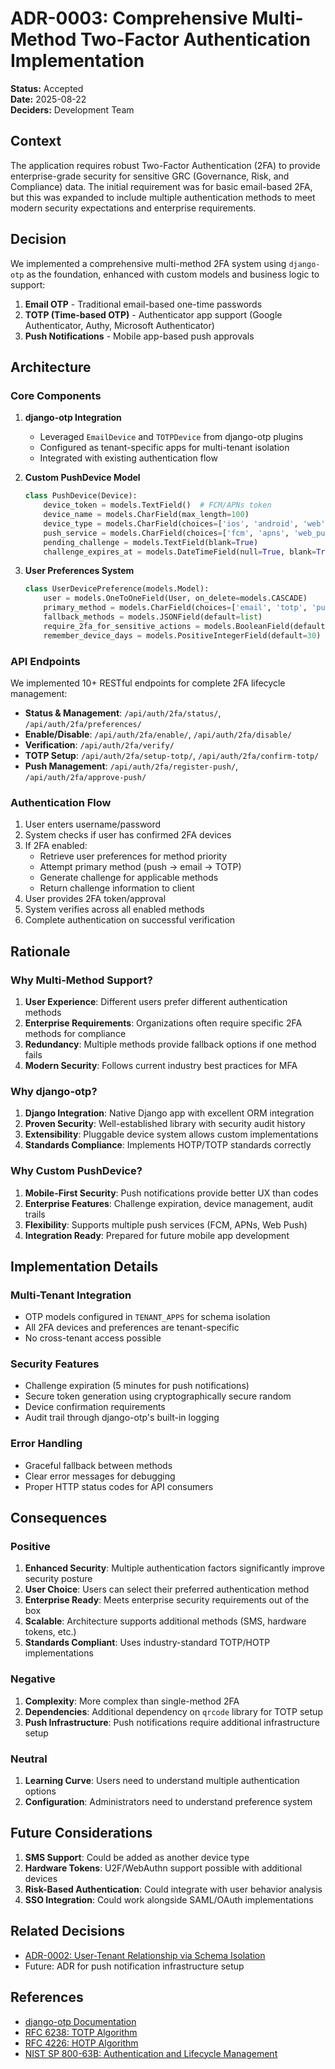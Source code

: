 # ADR-0003: Comprehensive Multi-Method Two-Factor Authentication Implementation

**Status:** Accepted  
**Date:** 2025-08-22  
**Deciders:** Development Team  

## Context

The application requires robust Two-Factor Authentication (2FA) to provide enterprise-grade security for sensitive GRC (Governance, Risk, and Compliance) data. The initial requirement was for basic email-based 2FA, but this was expanded to include multiple authentication methods to meet modern security expectations and enterprise requirements.

## Decision

We implemented a comprehensive multi-method 2FA system using `django-otp` as the foundation, enhanced with custom models and business logic to support:

1. **Email OTP** - Traditional email-based one-time passwords
2. **TOTP (Time-based OTP)** - Authenticator app support (Google Authenticator, Authy, Microsoft Authenticator)
3. **Push Notifications** - Mobile app-based push approvals

## Architecture

### Core Components

1. **django-otp Integration**
   - Leveraged `EmailDevice` and `TOTPDevice` from django-otp plugins
   - Configured as tenant-specific apps for multi-tenant isolation
   - Integrated with existing authentication flow

2. **Custom PushDevice Model**
   ```python
   class PushDevice(Device):
       device_token = models.TextField()  # FCM/APNs token
       device_name = models.CharField(max_length=100)
       device_type = models.CharField(choices=['ios', 'android', 'web'])
       push_service = models.CharField(choices=['fcm', 'apns', 'web_push'])
       pending_challenge = models.TextField(blank=True)
       challenge_expires_at = models.DateTimeField(null=True, blank=True)
   ```

3. **User Preferences System**
   ```python
   class UserDevicePreference(models.Model):
       user = models.OneToOneField(User, on_delete=models.CASCADE)
       primary_method = models.CharField(choices=['email', 'totp', 'push'])
       fallback_methods = models.JSONField(default=list)
       require_2fa_for_sensitive_actions = models.BooleanField(default=True)
       remember_device_days = models.PositiveIntegerField(default=30)
   ```

### API Endpoints

We implemented 10+ RESTful endpoints for complete 2FA lifecycle management:

- **Status & Management**: `/api/auth/2fa/status/`, `/api/auth/2fa/preferences/`
- **Enable/Disable**: `/api/auth/2fa/enable/`, `/api/auth/2fa/disable/`
- **Verification**: `/api/auth/2fa/verify/`
- **TOTP Setup**: `/api/auth/2fa/setup-totp/`, `/api/auth/2fa/confirm-totp/`
- **Push Management**: `/api/auth/2fa/register-push/`, `/api/auth/2fa/approve-push/`

### Authentication Flow

1. User enters username/password
2. System checks if user has confirmed 2FA devices
3. If 2FA enabled:
   - Retrieve user preferences for method priority
   - Attempt primary method (push → email → TOTP)
   - Generate challenge for applicable methods
   - Return challenge information to client
4. User provides 2FA token/approval
5. System verifies across all enabled methods
6. Complete authentication on successful verification

## Rationale

### Why Multi-Method Support?

1. **User Experience**: Different users prefer different authentication methods
2. **Enterprise Requirements**: Organizations often require specific 2FA methods for compliance
3. **Redundancy**: Multiple methods provide fallback options if one method fails
4. **Modern Security**: Follows current industry best practices for MFA

### Why django-otp?

1. **Django Integration**: Native Django app with excellent ORM integration
2. **Proven Security**: Well-established library with security audit history
3. **Extensibility**: Pluggable device system allows custom implementations
4. **Standards Compliance**: Implements HOTP/TOTP standards correctly

### Why Custom PushDevice?

1. **Mobile-First Security**: Push notifications provide better UX than codes
2. **Enterprise Features**: Challenge expiration, device management, audit trails
3. **Flexibility**: Supports multiple push services (FCM, APNs, Web Push)
4. **Integration Ready**: Prepared for future mobile app development

## Implementation Details

### Multi-Tenant Integration

- OTP models configured in `TENANT_APPS` for schema isolation
- All 2FA devices and preferences are tenant-specific
- No cross-tenant access possible

### Security Features

- Challenge expiration (5 minutes for push notifications)
- Secure token generation using cryptographically secure random
- Device confirmation requirements
- Audit trail through django-otp's built-in logging

### Error Handling

- Graceful fallback between methods
- Clear error messages for debugging
- Proper HTTP status codes for API consumers

## Consequences

### Positive

1. **Enhanced Security**: Multiple authentication factors significantly improve security posture
2. **User Choice**: Users can select their preferred authentication method
3. **Enterprise Ready**: Meets enterprise security requirements out of the box
4. **Scalable**: Architecture supports additional methods (SMS, hardware tokens, etc.)
5. **Standards Compliant**: Uses industry-standard TOTP/HOTP implementations

### Negative

1. **Complexity**: More complex than single-method 2FA
2. **Dependencies**: Additional dependency on `qrcode` library for TOTP setup
3. **Push Infrastructure**: Push notifications require additional infrastructure setup

### Neutral

1. **Learning Curve**: Users need to understand multiple authentication options
2. **Configuration**: Administrators need to understand preference system

## Future Considerations

1. **SMS Support**: Could be added as another device type
2. **Hardware Tokens**: U2F/WebAuthn support possible with additional devices
3. **Risk-Based Authentication**: Could integrate with user behavior analysis
4. **SSO Integration**: Could work alongside SAML/OAuth implementations

## Related Decisions

- [ADR-0002: User-Tenant Relationship via Schema Isolation](0002-user-tenant-relationship-via-schema-isolation.md)
- Future: ADR for push notification infrastructure setup

## References

- [django-otp Documentation](https://django-otp.readthedocs.io/)
- [RFC 6238: TOTP Algorithm](https://tools.ietf.org/html/rfc6238)
- [RFC 4226: HOTP Algorithm](https://tools.ietf.org/html/rfc4226)
- [NIST SP 800-63B: Authentication and Lifecycle Management](https://pages.nist.gov/800-63-3/)